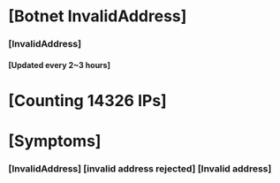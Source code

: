 # [Botnet InvalidAddress]
### [InvalidAddress]
#### [Updated every 2~3 hours]

# [Counting 14326 IPs]

# [Symptoms] 

###   [InvalidAddress] [invalid address rejected] [Invalid address]
